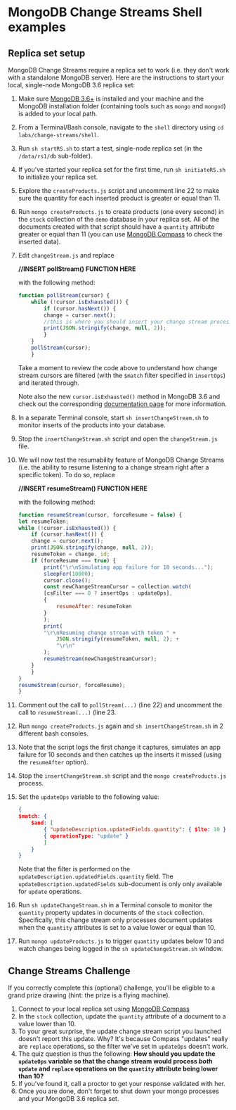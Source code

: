 # MongoDB Change Streams Shell examples

## Replica set setup

MongoDB Change Streams require a replica set to work (i.e. they don't work with a standalone MongoDB server). Here are the instructions to start your local, single-node MongoDB 3.6 replica set:

1. Make sure [MongoDB 3.6+](https://www.mongodb.com/download-center#production) is installed and your machine and the MongoDB installation folder (containing tools such as `mongo` and `mongod`) is added to your local path.
1. From a Terminal/Bash console, navigate to the `shell` directory using `cd labs/change-streams/shell`.
1. Run `sh startRS.sh` to start a test, single-node replica set (in the `/data/rs1/db` sub-folder).
1. If you've started your replica set for the first time, run `sh initiateRS.sh` to initialize your replica set.
1. Explore the `createProducts.js` script and uncomment line 22 to make sure the quantity for each inserted product is greater or equal than 11.
1. Run `mongo createProducts.js` to create products (one every second) in the `stock` collection of the `demo` database in your replica set. All of the documents created with that script should have a `quantity` attribute greater or equal than 11 (you can use [MongoDB Compass](https://www.mongodb.com/download-center#compass) to check the inserted data).
1. Edit `changeStream.js` and replace

    __//INSERT pollStream() FUNCTION HERE__

    with the following method:

    ```javascript
    function pollStream(cursor) {
        while (!cursor.isExhausted()) {
            if (cursor.hasNext()) {
            change = cursor.next();
            //this is where you should insert your change stream processing logic - in this demo example, we're simply printing the change stream JSON document to the console
            print(JSON.stringify(change, null, 2));
            }
        }
        pollStream(cursor);
        }
    ```

    Take a moment to review the code above to understand how change stream cursors are filtered (with the `$match` filter specified in `insertOps`) and iterated through.

    Note also the new `cursor.isExhausted()` method in MongoDB 3.6 and check out the corresponding [documentation page](https://docs.mongodb.com/manual/reference/method/cursor.isExhausted/) for more information.
1. In a separate Terminal console, start `sh insertChangeStream.sh` to monitor inserts of the products into your database.
1. Stop the `insertChangeStream.sh` script and open the `changeStream.js` file.
1. We will now test the resumability feature of MongoDB Change Streams (i.e. the ability to resume listening to a change stream right after a specific token). To do so, replace

    __//INSERT resumeStream() FUNCTION HERE__

    with the following method:

    ```javascript
    function resumeStream(cursor, forceResume = false) {
    let resumeToken;
    while (!cursor.isExhausted()) {
        if (cursor.hasNext()) {
        change = cursor.next();
        print(JSON.stringify(change, null, 2));
        resumeToken = change._id;
        if (forceResume === true) {
            print("\r\nSimulating app failure for 10 seconds...");
            sleepFor(10000);
            cursor.close();
            const newChangeStreamCursor = collection.watch(
            [csFilter === 0 ? insertOps : updateOps],
            {
                resumeAfter: resumeToken
            }
            );
            print(
            "\r\nResuming change stream with token " +
                JSON.stringify(resumeToken, null, 2); +
                "\r\n"
            );
            resumeStream(newChangeStreamCursor);
        }
        }
    }
    resumeStream(cursor, forceResume);
    }
    ```
1. Comment out the call to `pollStream(...)` (line 22) and uncomment the call to `resumeStream(...)` (line 23.
1. Run `mongo createProducts.js` again and `sh insertChangeStream.sh` in 2 different bash consoles.
1. Note that the script logs the first change it captures, simulates an app failure for 10 seconds and then catches up the inserts it missed (using the `resumeAfter` option).
1. Stop the `insertChangeStream.sh` script and the `mongo createProducts.js` process.
1. Set the `updateOps` variable to the following value:

    ```json
    {
    $match: {
        $and: [
            { "updateDescription.updatedFields.quantity": { $lte: 10 } },
            { operationType: "update" }
            ]
        }
    }
    ```
    Note that the filter is performed on the `updateDescription.updatedFields.quantity` field. The `updateDescription.updatedFields` sub-document is only only available for `update` operations.
1. Run `sh updateChangeStream.sh` in a Terminal console to monitor the `quantity` property updates in documents of the `stock` collection. Specifically, this change stream only processes document updates when the `quantity` attributes is set to a value lower or equal than 10.
1. Run `mongo updateProducts.js` to trigger `quantity` updates below 10 and watch changes being logged in the `sh updateChangeStream.sh` window.

## Change Streams Challenge

If you correctly complete this (optional) challenge, you'll be eligible to a grand prize drawing (hint: the prize is a flying machine).

1. Connect to your local replica set using [MongoDB Compass](https://www.mongodb.com/download-center#compass)
1. In the `stock` collection, update the `quantity` attribute of a document to a value lower than 10.
1. To your great surprise, the update change stream script you launched doesn't report this update. Why? It's because Compass "updates" really are `replace` operations, so the filter we've set in `updateOps` doesn't work.
1. The quiz question is thus the following: __How should you update the `updateOps` variable so that the change stream would process *both*  `update` and `replace` operations on the `quantity` attribute being lower than 10?__
1. If you've found it, call a proctor to get your response validated with her.
1. Once you are done, don't forget to shut down your mongo processes and your MongoDB 3.6 replica set.